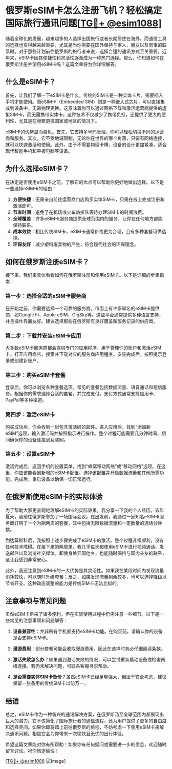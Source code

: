 # 俄罗斯eSIM卡怎么注册飞机？轻松搞定国际旅行通讯问题[[TG💪+ @esim1088](https://t.me/s/esim1088)]

随着全球化的发展，越来越多的人选择出国旅行或者长期居住在海外。而通信工具的选择也变得越来越重要，尤其是当你需要在国外保持与家人、朋友以及同事的联系时。对于那些计划前往俄罗斯的旅行者来说，选择合适的通讯方式至关重要。近年来，eSIM卡因其便捷性和灵活性逐渐成为一种热门选择。那么，你知道如何在俄罗斯注册并使用eSIM卡吗？这篇文章将为你详细解答。

## 什么是eSIM卡？

首先，让我们了解一下eSIM卡是什么。传统的SIM卡是一种实体卡片，需要插入手机才能使用。而eSIM卡（Embedded SIM）则是一种嵌入式芯片，可以直接集成到设备中，无需物理更换。这意味着你可以通过网络下载和激活运营商提供的虚拟SIM卡，而无需携带实体卡。这种技术不仅减少了携带负担，还提供了更大的便利性，尤其是在频繁更换国家或地区的情况下。

eSIM卡的优势显而易见。首先，它支持多号码管理，你可以轻松切换不同的运营商和服务。其次，它不受地域限制，无论你在世界的哪个角落，只要有网络连接，就可以快速激活和使用。此外，由于不需要物理卡槽，设备的设计更加紧凑，适合现代智能手机和平板电脑等设备。

## 为什么选择eSIM卡？

在决定是否使用eSIM卡之前，了解它的优点可以帮助你更好地做出选择。以下是一些选择eSIM卡的理由：

1. **方便快捷**：无需亲自前往运营商门店购买实体SIM卡，只需在线上完成注册和激活即可。
2. **节省时间**：避免了在机场或火车站排队等待办理SIM卡的时间浪费。
3. **全球覆盖**：许多eSIM卡服务商提供全球范围内的服务，让你在任何地方都能保持联系。
4. **成本效益**：相比传统SIM卡，eSIM卡通常价格更为合理，且有多种套餐可供选择。
5. **环保友好**：减少塑料废弃物的产生，符合现代社会的环保理念。

## 如何在俄罗斯注册eSIM卡？

接下来，我们来具体看看如何在俄罗斯注册和使用eSIM卡。以下是详细的步骤指南：

### 第一步：选择合适的eSIM卡服务商

在开始之前，你需要选择一个可靠的服务商。市面上有许多知名的eSIM卡提供商，如Google Fi、Apple eSIM、GigSky等。这些平台通常提供多种语言支持，并且操作界面友好。建议选择那些在俄罗斯有良好覆盖和服务记录的供应商。

### 第二步：下载并安装eSIM卡应用

大多数eSIM卡服务商都会提供专门的应用程序，用于管理你的账户和激活eSIM卡。打开应用商店，搜索并下载对应的服务商应用程序。安装完成后，按照提示登录或创建新账户。

### 第三步：购买eSIM卡套餐

登录后，你可以浏览各种套餐选项。常见的套餐包括数据流量、语音通话和短信服务。根据你的需求选择合适的套餐，并完成支付。支付方式通常支持信用卡、PayPal等多种渠道。

### 第四步：激活eSIM卡

购买成功后，你会收到一封包含激活码的邮件。进入应用后，找到“添加新eSIM”选项，输入激活码并按照指示进行操作。整个过程可能需要几分钟时间，期间确保你的设备连接到互联网。

### 第五步：设置eSIM卡

激活完成后，返回手机的设置菜单，找到“蜂窝移动网络”或“移动网络”选项。在这里，你应该能看到新增的eSIM卡配置。选择该配置并开启数据流量和其他所需功能。完成后，重启设备以确保一切正常运行。

## 在俄罗斯使用eSIM卡的实际体验

为了帮助大家更直观地理解eSIM卡的实际效果，我分享一下我的个人经历。去年夏天，我前往俄罗斯参加了一场国际会议。在出发前，我通过一家知名eSIM卡服务商订购了一个为期两周的套餐，其中包括无限数据流量和一定数量的通话分钟数。

到达莫斯科后，我按照上述步骤完成了eSIM卡的激活。整个过程非常顺利，没有任何技术障碍。在接下来的两周里，我几乎每天都使用eSIM卡进行视频通话、发送邮件以及浏览社交媒体。即使身处异国他乡，也能随时保持与国内亲友的联系，这让我感到非常安心。

此外，我还注意到eSIM卡的一大优势是其灵活性。如果我在某段时间内发现流量消耗较快，可以随时升级套餐；反之，如果发现流量剩余较多，也可以选择降级以节省开支。这种动态调整的能力是传统SIM卡无法比拟的。

## 注意事项与常见问题

虽然eSIM卡带来了诸多便利，但在实际使用过程中仍需注意一些细节。以下是一些常见的注意事项和问题解答：

1. **设备兼容性**：并非所有手机都支持eSIM卡功能。在购买前，请确认你的设备是否支持eSIM卡。
   
2. **漫游费用**：部分套餐可能会收取漫游费用，因此在选择时务必仔细阅读条款。

3. **激活失败怎么办**？如果遇到激活失败的情况，可以尝试重新启动设备或检查网络连接。若仍未解决问题，可联系客服寻求帮助。

4. **是否需要实体SIM卡备份**？虽然eSIM卡已经足够强大，但出于安全考虑，建议保留一张备用的传统SIM卡以防万一。

## 结语

总之，eSIM卡作为一种新兴的通讯解决方案，在俄罗斯乃至全球范围内都展现出巨大的潜力。它不仅简化了国际旅行者的通信流程，还为用户提供了更多的自由度和选择空间。如果你即将踏上前往俄罗斯的旅程，不妨考虑一下使用eSIM卡来解决通讯问题。相信它会为你带来一次愉快且无忧的出行体验。

希望这篇文章能对你有所帮助！如果你有任何疑问或需要进一步的信息，欢迎随时留言讨论。祝你旅途愉快！

[[TG💪+ @esim1088](https://t.me/s/esim1088) ![Image](https://i.postimg.cc/4NQfJmqS/Snipaste-2025-05-13-00-14-12.png)]
